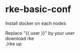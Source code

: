 # rke-basic-conf
Install docker on each nodes

Replace "{{ user }}" by your user  
download rke  
./rke up
